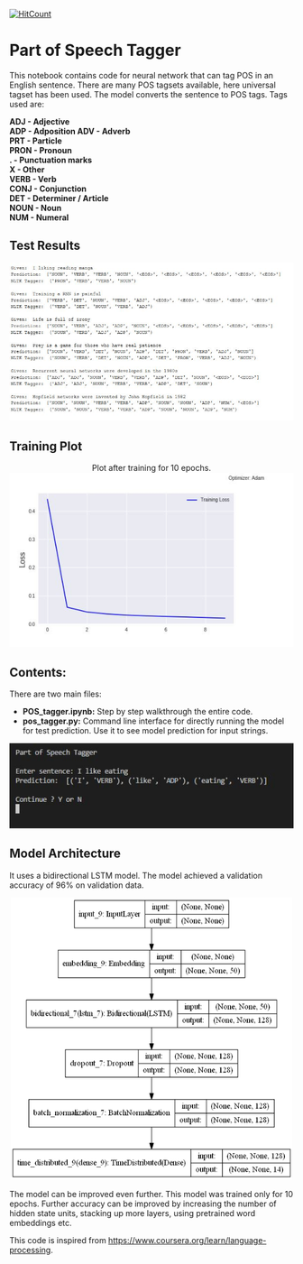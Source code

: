 [![HitCount](http://hits.dwyl.io/susantabiswas/POS-tagger.svg)](http://hits.dwyl.io/susantabiswas/POS-tagger)
# Part of Speech Tagger
This notebook contains code for neural network that can tag POS in an English sentence. There are many POS tagsets available, here universal tagset has been used. The model converts the sentence to POS tags. Tags used are:

**ADJ - Adjective<br>
ADP - Adposition
ADV - Adverb<br>
PRT -	Particle<br> 
PRON - Pronoun<br>
.	   - Punctuation marks<br>
X	- Other	<br>
VERB - Verb<br>
CONJ	- Conjunction<br>
DET - Determiner / Article	
NOUN	- Noun	<br>
NUM - Numeral<br>**

## Test Results

<img src="media/1.JPG" >

## Training Plot
<p align="center">
  Plot after training for 10 epochs.<br>
  <img src="media/2.JPG" >
</p>

## Contents:
There are two main files:
- **POS_tagger.ipynb:** Step by step walkthrough the entire code. 
- **pos_tagger.py:** Command line interface for directly running the model for test prediction. Use it to see model prediction for input strings.
<p align="center">
  <img src="media/3.JPG" >
</p>

## Model Architecture
It uses a bidirectional LSTM model. The model achieved a validation accuracy of 96% on validation data.
<p align="center">
  <img src="media/model_plot.png" width="500" height="500">
</p>

The model can be improved even further. This model was trained only for 10 epochs. Further accuracy can be improved by increasing the number of hidden state units, stacking up more layers, using pretrained word embeddings etc. 

This code is inspired from https://www.coursera.org/learn/language-processing.
